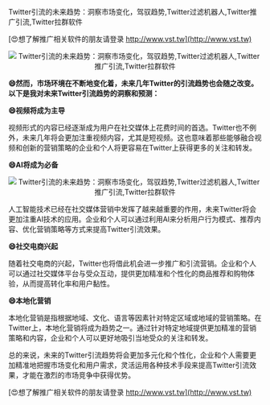 Twitter引流的未来趋势：洞察市场变化，驾驭趋势,Twitter过滤机器人,Twitter推广引流,Twitter拉群软件

[😍想了解推广相关软件的朋友请登录 http://www.vst.tw](http://www.vst.tw)

 <center><img src="https://vst.tw/MP4/tuiguang/png/5.png" alt="Twitter引流的未来趋势：洞察市场变化，驾驭趋势,Twitter过滤机器人,Twitter推广引流,Twitter拉群软件"></center>

**😄然而，市场环境在不断地变化着，未来几年Twitter的引流趋势也会随之改变。以下是我对未来Twitter引流趋势的洞察和预测：**

**😄视频将成为主导**

视频形式的内容已经逐渐成为用户在社交媒体上花费时间的首选。Twitter也不例外，未来几年将会更加注重视频内容，尤其是短视频。这也意味着那些能够融合视频和创新的营销策略的企业和个人将更容易在Twitter上获得更多的关注和转发。

**😄AI将成为必备**

 <center><img src="https://vst.tw/MP4/tuiguang/png/4.png" alt="Twitter引流的未来趋势：洞察市场变化，驾驭趋势,Twitter过滤机器人,Twitter推广引流,Twitter拉群软件"></center>

人工智能技术已经在社交媒体营销中发挥了越来越重要的作用，未来Twitter将会更加注重AI技术的应用。企业和个人可以通过利用AI来分析用户行为模式、推荐内容、优化营销策略等方式来提高Twitter引流效果。

**😄社交电商兴起**

随着社交电商的兴起，Twitter也将借此机会进一步推广和引流营销。企业和个人可以通过社交媒体平台与受众互动，提供更加精准和个性化的商品推荐和购物体验，从而提高转化率和用户黏性。

**😄本地化营销**

本地化营销是指根据地域、文化、语言等因素针对特定区域或地域的营销策略。在Twitter上，本地化营销将成为趋势之一。通过针对特定地域提供更加精准的营销策略和内容，企业和个人可以更好地吸引当地受众的关注和转发。

总的来说，未来的Twitter引流趋势将会更加多元化和个性化，企业和个人需要更加精准地把握市场变化和用户需求，灵活运用各种技术手段来提高Twitter引流效果，才能在激烈的市场竞争中获得优势。

[😍想了解推广相关软件的朋友请登录 http://www.vst.tw](http://www.vst.tw)



